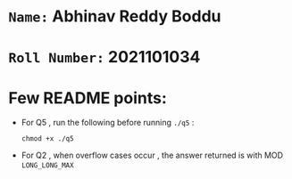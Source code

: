 # `Name:` Abhinav Reddy Boddu
# `Roll Number:` 2021101034
# Few README points:
* For Q5 , run the following before running `./q5` :
    ```
    chmod +x ./q5
    ```
* For Q2 , when overflow cases occur , the answer returned is with MOD `LONG_LONG_MAX`